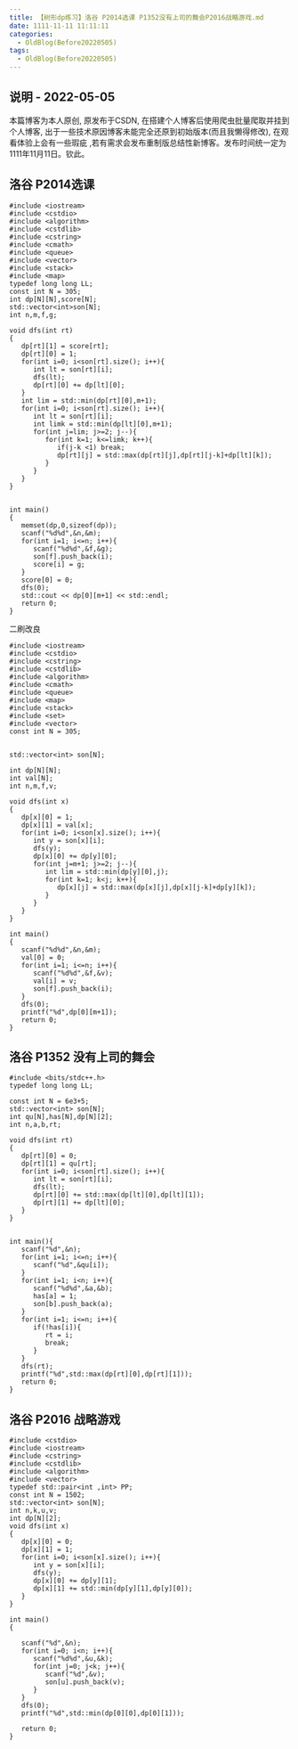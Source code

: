 ```yaml
---
title: 【树形dp练习】洛谷 P2014选课 P1352没有上司的舞会P2016战略游戏.md
date: 1111-11-11 11:11:11
categories:
  - OldBlog(Before20220505)
tags:
  - OldBlog(Before20220505)
---
```


## 说明 - 2022-05-05
本篇博客为本人原创, 原发布于CSDN, 在搭建个人博客后使用爬虫批量爬取并挂到个人博客, 出于一些技术原因博客未能完全还原到初始版本(而且我懒得修改), 在观看体验上会有一些瑕疵 ,若有需求会发布重制版总结性新博客。发布时间统一定为1111年11月11日。钦此。

## 洛谷 P2014选课

    
    
    #include <iostream>
    #include <cstdio>
    #include <algorithm>
    #include <cstdlib>
    #include <cstring>
    #include <cmath>
    #include <queue>
    #include <vector>
    #include <stack>
    #include <map>
    typedef long long LL;
    const int N = 305;
    int dp[N][N],score[N];
    std::vector<int>son[N];
    int n,m,f,g;
    
    void dfs(int rt)
    {
       dp[rt][1] = score[rt];
       dp[rt][0] = 1;
       for(int i=0; i<son[rt].size(); i++){
          int lt = son[rt][i];
          dfs(lt);
          dp[rt][0] += dp[lt][0];
       }
       int lim = std::min(dp[rt][0],m+1);
       for(int i=0; i<son[rt].size(); i++){
          int lt = son[rt][i];
          int limk = std::min(dp[lt][0],m+1);
          for(int j=lim; j>=2; j--){
             for(int k=1; k<=limk; k++){
                if(j-k <1) break;
                dp[rt][j] = std::max(dp[rt][j],dp[rt][j-k]+dp[lt][k]);
             }
          }
       }
    }
    
    
    int main()
    {
       memset(dp,0,sizeof(dp));
       scanf("%d%d",&n,&m);
       for(int i=1; i<=n; i++){
          scanf("%d%d",&f,&g);
          son[f].push_back(i);
          score[i] = g;
       }
       score[0] = 0;
       dfs(0);
       std::cout << dp[0][m+1] << std::endl;
       return 0;
    }
    
    
    

二刷改良

    
    
    #include <iostream>
    #include <cstdio>
    #include <cstring>
    #include <cstdlib>
    #include <algorithm>
    #include <cmath>
    #include <queue>
    #include <map>
    #include <stack>
    #include <set>
    #include <vector>
    const int N = 305;
    
    
    std::vector<int> son[N];
    
    int dp[N][N];
    int val[N];
    int n,m,f,v;
    
    void dfs(int x)
    {
       dp[x][0] = 1;
       dp[x][1] = val[x];
       for(int i=0; i<son[x].size(); i++){
          int y = son[x][i];
          dfs(y);
          dp[x][0] += dp[y][0];
          for(int j=m+1; j>=2; j--){
             int lim = std::min(dp[y][0],j);
             for(int k=1; k<j; k++){
                dp[x][j] = std::max(dp[x][j],dp[x][j-k]+dp[y][k]);
             }
          }
       }
    }
    
    int main()
    {
       scanf("%d%d",&n,&m);
       val[0] = 0;
       for(int i=1; i<=n; i++){
          scanf("%d%d",&f,&v);
          val[i] = v;
          son[f].push_back(i);
       }
       dfs(0);
       printf("%d",dp[0][m+1]);
       return 0;
    }
    
    

## 洛谷 P1352 没有上司的舞会

    
    
    #include <bits/stdc++.h>
    typedef long long LL;
    
    const int N = 6e3+5;
    std::vector<int> son[N];
    int qu[N],has[N],dp[N][2];
    int n,a,b,rt;
    
    void dfs(int rt)
    {
       dp[rt][0] = 0;
       dp[rt][1] = qu[rt];
       for(int i=0; i<son[rt].size(); i++){
          int lt = son[rt][i];
          dfs(lt);
          dp[rt][0] += std::max(dp[lt][0],dp[lt][1]);
          dp[rt][1] += dp[lt][0];
       }
    }
    
    
    int main(){
       scanf("%d",&n);
       for(int i=1; i<=n; i++){
          scanf("%d",&qu[i]);
       }
       for(int i=1; i<n; i++){
          scanf("%d%d",&a,&b);
          has[a] = 1;
          son[b].push_back(a);
       }
       for(int i=1; i<=n; i++){
          if(!has[i]){
             rt = i;
             break;
          }
       }
       dfs(rt);
       printf("%d",std::max(dp[rt][0],dp[rt][1]));
       return 0;
    }
    
    
    

## 洛谷 P2016 战略游戏

    
    
    #include <cstdio>
    #include <iostream>
    #include <cstring>
    #include <cstdlib>
    #include <algorithm>
    #include <vector>
    typedef std::pair<int ,int> PP;
    const int N = 1502;
    std::vector<int> son[N];
    int n,k,u,v;
    int dp[N][2];
    void dfs(int x)
    {
       dp[x][0] = 0;
       dp[x][1] = 1;
       for(int i=0; i<son[x].size(); i++){
          int y = son[x][i];
          dfs(y);
          dp[x][0] += dp[y][1];
          dp[x][1] += std::min(dp[y][1],dp[y][0]);
       }
    }
    
    int main()
    {
    
       scanf("%d",&n);
       for(int i=0; i<n; i++){
          scanf("%d%d",&u,&k);
          for(int j=0; j<k; j++){
             scanf("%d",&v);
             son[u].push_back(v);
          }
       }
       dfs(0);
       printf("%d",std::min(dp[0][0],dp[0][1]));
    
       return 0;
    }
    

